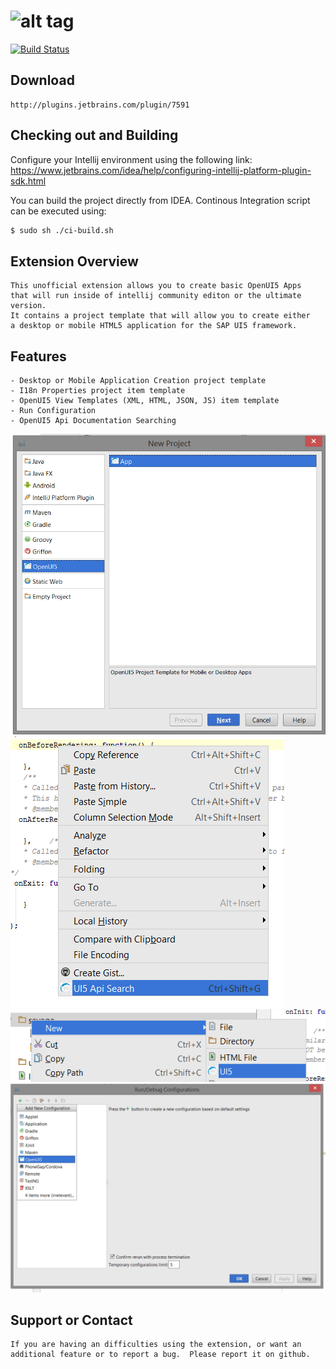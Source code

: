 ![alt tag](http://sap.github.io/openui5/images/OpenUI5_new_big_side.png)
======
[![Build Status](https://travis-ci.org/asebak/UI5-IntelliJ-Plugin.svg?branch=master)](https://travis-ci.org/asebak/UI5-IntelliJ-Plugin)
## Download
```
http://plugins.jetbrains.com/plugin/7591
```

## Checking out and Building

Configure your Intellij environment using the following link: https://www.jetbrains.com/idea/help/configuring-intellij-platform-plugin-sdk.html

You can build the project directly from IDEA.  Continous Integration script can be executed using:
```sh
$ sudo sh ./ci-build.sh
```


## Extension Overview
```
This unofficial extension allows you to create basic OpenUI5 Apps
that will run inside of intellij community editon or the ultimate version.
It contains a project template that will allow you to create either 
a desktop or mobile HTML5 application for the SAP UI5 framework. 
```

## Features
```
- Desktop or Mobile Application Creation project template
- I18n Properties project item template
- OpenUI5 View Templates (XML, HTML, JSON, JS) item template
- Run Configuration 
- OpenUI5 Api Documentation Searching
```
![ScreenShot](https://raw.githubusercontent.com/asebak/UI5-IntelliJ-Plugin/master/Resources/diagrams/ui5app.png)
![ScreenShot](https://raw.githubusercontent.com/asebak/UI5-IntelliJ-Plugin/master/Resources/diagrams/ui5apisearch.png)
![ScreenShot](https://raw.githubusercontent.com/asebak/UI5-IntelliJ-Plugin/master/Resources/diagrams/ui5file.png)
![ScreenShot](https://raw.githubusercontent.com/asebak/UI5-IntelliJ-Plugin/master/Resources/diagrams/ui5config.png)


## Support or Contact
```
If you are having an difficulties using the extension, or want an additional feature or to report a bug.  Please report it on github.
```
